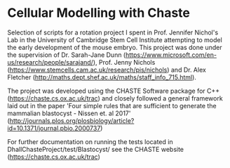 # Cellular Modelling with Chaste

Selection of scripts for a rotation project I spent in Prof. Jennifer Nichol's Lab in the University of Cambridge Stem Cell Institute
attempting to model the early development of the mouse embryo. This project was done under the supervision of Dr. Sarah-Jane
Dunn (https://www.microsoft.com/en-us/research/people/sarajand/), Prof. Jenny Nichols (https://www.stemcells.cam.ac.uk/research/pis/nichols)
and Dr. Alex Fletcher (http://maths.dept.shef.ac.uk/maths/staff_info_715.html).

The project was developed using the CHASTE Software package for C++ (https://chaste.cs.ox.ac.uk/trac) and closely followed a 
general framework laid out in the paper 'Four simple rules that are sufficient to generate the mammalian blastocyst - Nissen et. al
2017' (http://journals.plos.org/plosbiology/article?id=10.1371/journal.pbio.2000737) 

For further documentation on running the tests located in DhallChasteProject/test/Blastocyst/ see the CHASTE website (https://chaste.cs.ox.ac.uk/trac)
